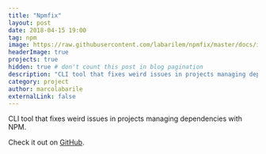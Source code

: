 ```yaml
---
title: "Npmfix"
layout: post
date: 2018-04-15 19:00
tag: npm
image: https://raw.githubusercontent.com/labarilem/npmfix/master/docs/images/npmfix.png
headerImage: true
projects: true
hidden: true # don't count this post in blog pagination
description: "CLI tool that fixes weird issues in projects managing dependencies with NPM."
category: project
author: marcolabarile
externalLink: false
---
```


CLI tool that fixes weird issues in projects managing dependencies with NPM.

Check it out on [GitHub](https://github.com/labarilem/npmfix).
